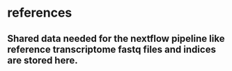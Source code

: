 
# references
## Shared data needed for the nextflow pipeline like reference transcriptome fastq files and indices are stored here.